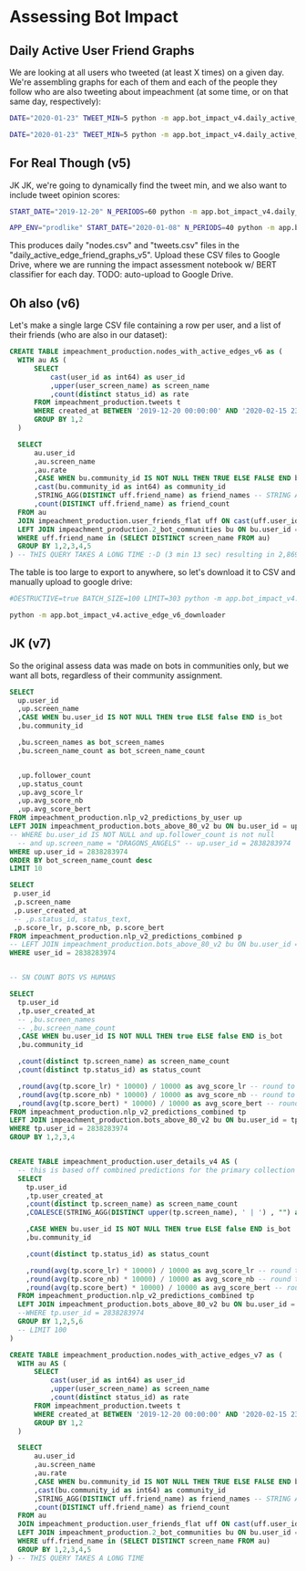 # Assessing Bot Impact

## Daily Active User Friend Graphs

We are looking at all users who tweeted (at least X times) on a given day. We're assembling graphs for each of them and each of the people they follow who are also tweeting about impeachment (at some time, or on that same day, respectively):

```sh
DATE="2020-01-23" TWEET_MIN=5 python -m app.bot_impact_v4.daily_active_user_friend_grapher
```

```sh
DATE="2020-01-23" TWEET_MIN=5 python -m app.bot_impact_v4.daily_active_edge_friend_grapher
```

## For Real Though (v5)


JK JK, we're going to dynamically find the tweet min, and we also want to include tweet opinion scores:

```sh
START_DATE="2019-12-20" N_PERIODS=60 python -m app.bot_impact_v4.daily_active_edge_downloader

APP_ENV="prodlike" START_DATE="2020-01-08" N_PERIODS=40 python -m app.bot_impact_v4.daily_active_edge_downloader
```

This produces daily "nodes.csv" and "tweets.csv" files in the "daily_active_edge_friend_graphs_v5". Upload these CSV files to Google Drive, where we are running the impact assessment notebook w/ BERT classifier for each day. TODO: auto-upload to Google Drive.

## Oh also (v6)

Let's make a single large CSV file containing a row per user, and a list of their friends (who are also in our dataset):

```sql
CREATE TABLE impeachment_production.nodes_with_active_edges_v6 as (
  WITH au AS (
      SELECT
          cast(user_id as int64) as user_id
          ,upper(user_screen_name) as screen_name
          ,count(distinct status_id) as rate
      FROM impeachment_production.tweets t
      WHERE created_at BETWEEN '2019-12-20 00:00:00' AND '2020-02-15 23:59:59' -- inclusive (primary collection period)
      GROUP BY 1,2
  )

  SELECT
      au.user_id
      ,au.screen_name
      ,au.rate
      ,CASE WHEN bu.community_id IS NOT NULL THEN TRUE ELSE FALSE END bot
      ,cast(bu.community_id as int64) as community_id
      ,STRING_AGG(DISTINCT uff.friend_name) as friend_names -- STRING AGG FOR CSV OUTPUT!
      ,count(DISTINCT uff.friend_name) as friend_count
  FROM au
  JOIN impeachment_production.user_friends_flat uff ON cast(uff.user_id as int64) = au.user_id
  LEFT JOIN impeachment_production.2_bot_communities bu ON bu.user_id = au.user_id
  WHERE uff.friend_name in (SELECT DISTINCT screen_name FROM au)
  GROUP BY 1,2,3,4,5
) -- THIS QUERY TAKES A LONG TIME :-D (3 min 13 sec) resulting in 2,869,590 rows
```

The table is too large to export to anywhere, so let's download it to CSV and manually upload to google drive:

```sh
#DESTRUCTIVE=true BATCH_SIZE=100 LIMIT=303 python -m app.bot_impact_v4.active_edge_v6_downloader

python -m app.bot_impact_v4.active_edge_v6_downloader
```


## JK (v7)

So the original assess data was made on bots in communities only, but we want all bots, regardless of their community assignment.

```sql
SELECT
  up.user_id
  ,up.screen_name
  ,CASE WHEN bu.user_id IS NOT NULL THEN true ELSE false END is_bot
  ,bu.community_id

  ,bu.screen_names as bot_screen_names
  ,bu.screen_name_count as bot_screen_name_count


  ,up.follower_count
  ,up.status_count
  ,up.avg_score_lr
  ,up.avg_score_nb
  ,up.avg_score_bert
FROM impeachment_production.nlp_v2_predictions_by_user up
LEFT JOIN impeachment_production.bots_above_80_v2 bu ON bu.user_id = up.user_id
-- WHERE bu.user_id IS NOT NULL and up.follower_count is not null
  -- and up.screen_name = "DRAGONS_ANGELS" -- up.user_id = 2838283974
WHERE up.user_id = 2838283974
ORDER BY bot_screen_name_count desc
LIMIT 10
```

```sql
SELECT
 p.user_id
 ,p.screen_name
 ,p.user_created_at
 -- ,p.status_id, status_text,
 ,p.score_lr, p.score_nb, p.score_bert
FROM impeachment_production.nlp_v2_predictions_combined p
-- LEFT JOIN impeachment_production.bots_above_80_v2 bu ON bu.user_id = up.user_id
WHERE user_id = 2838283974
```

```sql

-- SN COUNT BOTS VS HUMANS

SELECT
  tp.user_id
  ,tp.user_created_at
  -- ,bu.screen_names
  -- ,bu.screen_name_count
  ,CASE WHEN bu.user_id IS NOT NULL THEN true ELSE false END is_bot
  ,bu.community_id

  ,count(distinct tp.screen_name) as screen_name_count
  ,count(distinct tp.status_id) as status_count

  ,round(avg(tp.score_lr) * 10000) / 10000 as avg_score_lr -- round to four decimal places
  ,round(avg(tp.score_nb) * 10000) / 10000 as avg_score_nb -- round to four decimal places
  ,round(avg(tp.score_bert) * 10000) / 10000 as avg_score_bert -- round to four decimal places
FROM impeachment_production.nlp_v2_predictions_combined tp
LEFT JOIN impeachment_production.bots_above_80_v2 bu ON bu.user_id = tp.user_id
WHERE tp.user_id = 2838283974
GROUP BY 1,2,3,4
```


```sql

CREATE TABLE impeachment_production.user_details_v4 AS (
  -- this is based off combined predictions for the primary collection period only
  SELECT
    tp.user_id
    ,tp.user_created_at
    ,count(distinct tp.screen_name) as screen_name_count
    ,COALESCE(STRING_AGG(DISTINCT upper(tp.screen_name), ' | ') , "") as screen_names

    ,CASE WHEN bu.user_id IS NOT NULL THEN true ELSE false END is_bot
    ,bu.community_id

    ,count(distinct tp.status_id) as status_count

    ,round(avg(tp.score_lr) * 10000) / 10000 as avg_score_lr -- round to four decimal places
    ,round(avg(tp.score_nb) * 10000) / 10000 as avg_score_nb -- round to four decimal places
    ,round(avg(tp.score_bert) * 10000) / 10000 as avg_score_bert -- round to four decimal places
  FROM impeachment_production.nlp_v2_predictions_combined tp
  LEFT JOIN impeachment_production.bots_above_80_v2 bu ON bu.user_id = tp.user_id
  --WHERE tp.user_id = 2838283974
  GROUP BY 1,2,5,6
  -- LIMIT 100
)
```

```sql
CREATE TABLE impeachment_production.nodes_with_active_edges_v7 as (
  WITH au AS (
      SELECT
          cast(user_id as int64) as user_id
          ,upper(user_screen_name) as screen_name
          ,count(distinct status_id) as rate
      FROM impeachment_production.tweets t
      WHERE created_at BETWEEN '2019-12-20 00:00:00' AND '2020-02-15 23:59:59' -- inclusive (primary collection period)
      GROUP BY 1,2
  )

  SELECT
      au.user_id
      ,au.screen_name
      ,au.rate
      ,CASE WHEN bu.community_id IS NOT NULL THEN TRUE ELSE FALSE END bot
      ,cast(bu.community_id as int64) as community_id
      ,STRING_AGG(DISTINCT uff.friend_name) as friend_names -- STRING AGG FOR CSV OUTPUT!
      ,count(DISTINCT uff.friend_name) as friend_count
  FROM au
  JOIN impeachment_production.user_friends_flat uff ON cast(uff.user_id as int64) = au.user_id
  LEFT JOIN impeachment_production.2_bot_communities bu ON bu.user_id = au.user_id
  WHERE uff.friend_name in (SELECT DISTINCT screen_name FROM au)
  GROUP BY 1,2,3,4,5
) -- THIS QUERY TAKES A LONG TIME
```
